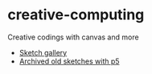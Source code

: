 # creative-computing

Creative codings with canvas and more

- [Sketch gallery](https://zer02z2.github.io/creative-computing/)
- [Archived old sketches with p5](https://github.com/Zer02z2/creative-computing-p5)
